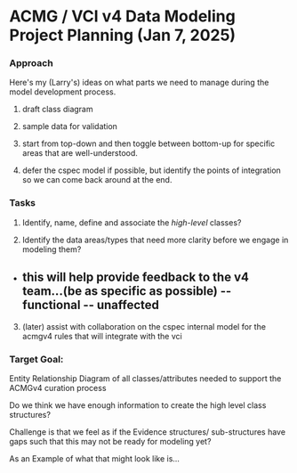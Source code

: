 

# ACMG / VCI v4 Data Modeling Project Planning  (Jan 7, 2025)

### Approach

Here's my (Larry's) ideas on what parts we need to manage during the model development process.

1. draft class diagram
2. sample data for validation
3. start from top-down and then toggle between bottom-up for specific areas that are well-understood.

4. defer the cspec model if possible, but identify the points of integration so we can come back around at the end.

### Tasks
1. Identify, name, define and associate the *high-level* classes?

2. Identify the data areas/types that need more clarity before we engage in modeling them?
  - this will help provide feedback to the v4 team...(be as specific as possible)
    -- functional
    -- unaffected
    --

3. (later) assist with collaboration on the cspec internal model for the acmgv4 rules that will integrate with the vci



### Target Goal:
  Entity Relationship Diagram of all classes/attributes needed to support the ACMGv4 curation process

  Do we think we have enough information to create the high level class structures?

  Challenge is that we feel as if the Evidence structures/ sub-structures have gaps such that this may not be ready for modeling yet?


  As an Example of what that might look like is...
